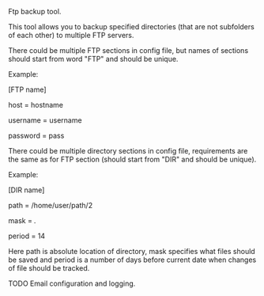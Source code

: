 Ftp backup tool.


This tool allows you to backup specified directories (that are not subfolders of each other)
to multiple FTP servers.


There could be multiple FTP sections in config file,
but names of sections should start from word "FTP" and should be unique.

Example:

[FTP name]

host = hostname

username = username

password = pass



There could be multiple directory sections in config file,
requirements are the same as for FTP section (should start from "DIR" and should be unique).

Example:

[DIR name]

path = /home/user/path/2

mask = *.*

period = 14


Here path is absolute location of directory,
mask specifies what files should be saved
and period is a number of days before current date when changes of file should be tracked.

TODO Email configuration and logging.
